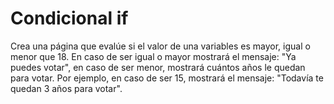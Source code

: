 # Condicional if

Crea una página que evalúe si el valor de una variables es mayor, igual o menor que 18. En caso de ser igual o mayor
mostrará el mensaje: "Ya puedes votar", en caso de ser menor, mostrará cuántos años le quedan para votar. Por ejemplo,
en caso de ser 15, mostrará el mensaje: "Todavía te quedan 3 años para votar".
